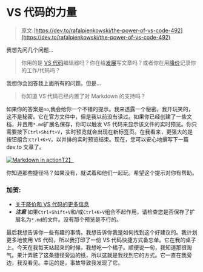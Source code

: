 # VS 代码的力量

> 原文:[https://dev.to/rafalpienkowski/the-power-of-vs-code-492](https://dev.to/rafalpienkowski/the-power-of-vs-code-492)

我想先问几个问题...

> 你用的是 [VS 代码](https://code.visualstudio.com/)编辑器吗？你在给[发展](https://dev.to/)写文章吗？或者你在用[降价](https://en.wikipedia.org/wiki/Markdown)记录你的工作/代码吗？

我想你会回答我上面所有的问题。但是...

> 你知道 VS 代码已经内置了对 Markdown 的支持吗？

如果你的答案是`no`,我会给你一个不错的提示。我来透露一个秘密。我开玩笑的，这不是秘密。它在官方文件中，但是我以前没有读过。如果你已经创建了一些文档，并且用`*.md`扩展名保存，你可以触发 VS 代码来显示该文件的实时预览。你只需要按下`Ctrl+Shift+V`，实时预览就会出现在新标签页。在我看来，更强大的是按钮组合:`Ctrl+K+V`，以并排的实时预览结束。现在，您可以安心地撰写下一篇 dev.to 文章了。

[![Markdown in action](../Images/b1cbf3cf319f4f59e6e7320e023f1862.png)T2】](https://res.cloudinary.com/practicaldev/image/fetch/s--WFUroVH3--/c_limit%2Cf_auto%2Cfl_progressive%2Cq_66%2Cw_880/https://code.visualstudio.com/assets/docs/languages/Markdown/selection-preview-scroll-sync.gif)

你知道那些捷径吗？如果没有，就试着和他们一起玩。希望这个提示对你有帮助。

### [](#extras)加贺:

*   [关于降价和 VS 代码的更多信息](https://code.visualstudio.com/docs/languages/markdown)
*   ***注意*** 如果`Ctrl+Shift+V`和/或`Ctrl+K+V`组合不起作用，请检查您是否保存了扩展名为`*.md`的文件。没有那个预览是不行的。

最后我想告诉你一些有趣的事情。我想告诉你我是如何找到这个好建议的。我计划更多地使用 VS 代码，所以我打印了一份 VS 代码快捷方式备忘单。它在我的桌子上。今天在我每天站起来的时候，我想吃一个橘子。顺便说一句，我知道那很淘气。果汁弄脏了这条捷径旁边的纸，所以这就是我找到它的方式。它一直在我旁边，我没看见。幸运的是，事故导致我发现了它。